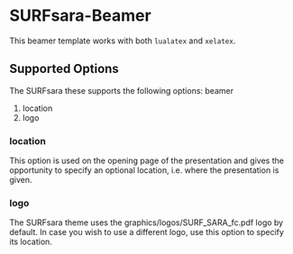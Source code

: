# SURFsara-Beamer

This beamer template works with both ```lualatex``` and ```xelatex```.

## Supported Options ##
The SURFsara these supports the following options:
beamer

1. location
2. logo

### location
This option is used on the opening page of the presentation and gives the
opportunity to specify an optional location, i.e. where the presentation is
given.

### logo
The SURFsara theme uses the graphics/logos/SURF_SARA_fc.pdf logo by default.
In case you wish to use a different logo, use this option to specify its
location.
